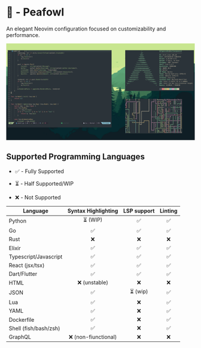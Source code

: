 # 🦚 - Peafowl

An elegant Neovim configuration focused on customizability and performance.

![golang without it's lsp](./screenshots/golang-without-lsp.png)

## Supported Programming Languages

- ✅ - Fully Supported

- ⏳ - Half Supported/WIP

- ❌ - Not Supported

|        Language        |     Syntax Highlighting    | LSP support | Linting |
| ---------------------- | :------------------------: | :---------: | :-----: |
| Python                 |      ⏳ (WIP)              | ✅          | ✅      |
| Go                     |      ✅                    | ✅          | ✅      |
| Rust                   |      ❌                    | ❌          | ❌      |
| Elixir                 |      ✅                    | ✅          | ✅      |
| Typescript/Javascript  |      ✅                    | ✅          | ✅      |
| React (jsx/tsx)        |      ✅                    | ✅          | ✅      |
| Dart/Flutter           |      ✅                    | ✅          | ✅      |
| HTML                   |      ❌ (unstable)         | ❌          | ❌      |
| JSON                   |      ✅                    | ⏳ (wip)    | ✅      |
| Lua                    |      ✅                    | ❌          | ✅      |
| YAML                   |      ✅                    | ❌          | ✅      |
| Dockerfile             |      ✅                    | ❌          | ✅      |
| Shell (fish/bash/zsh)  |      ✅                    | ❌          | ✅      |
| GraphQL                |      ❌ (non-fiunctional)  | ❌          | ❌      |

